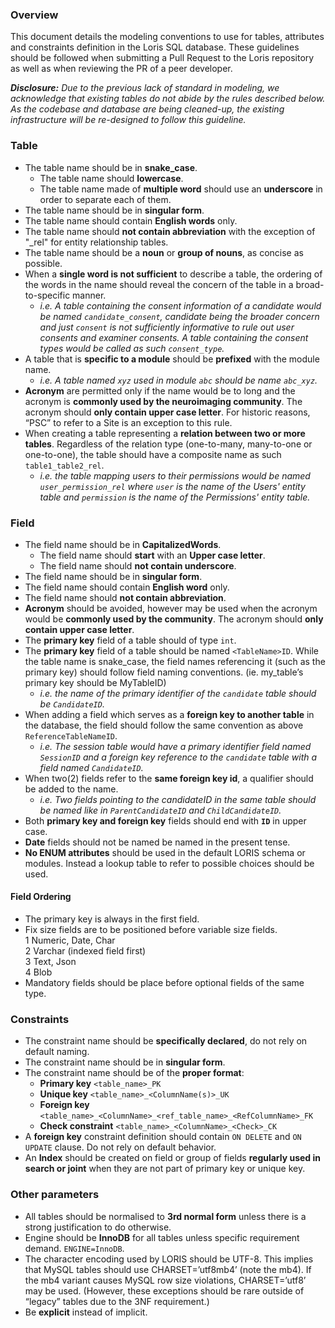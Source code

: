### Overview

This document details the modeling conventions to use for tables, attributes and constraints definition in the Loris SQL database. These guidelines should be followed when submitting a Pull Request to the Loris repository as well as when reviewing the PR of a peer developer.

***Disclosure:** Due to the previous lack of standard in modeling, we acknowledge that existing tables do not abide by the rules described below. As the codebase and database are being cleaned-up, the existing infrastructure will be re-designed to follow this guideline.*

### Table

- The table name should be in **snake_case**.  
  - The table name should **lowercase**.
  - The table name made of **multiple word** should use an **underscore** in order to separate each of them.
- The table name should be in **singular form**.
- The table name should contain **English words** only.
- The table name should **not contain abbreviation** with the exception of "\_rel" for entity relationship tables.
- The table name should be a **noun** or **group of nouns**, as concise as possible.
- When a **single word is not sufficient** to describe a table, the ordering of the words in the name should reveal the concern of the table in a broad-to-specific manner. 
  - *i.e. A table containing the consent information of a candidate would be named `candidate_consent`, candidate being the broader concern and just `consent` is not sufficiently informative to rule out user consents and examiner consents. A table containing the consent types would be called as such `consent_type`.*
- A table that is **specific to a module** should be **prefixed** with the module name.
  - *i.e. A table named `xyz` used in module `abc` should be name `abc_xyz`.*
- **Acronym** are permitted only if the name would be to long and the acronym is **commonly used by the neuroimaging community**. The acronym should **only contain upper case letter**. For historic reasons, “PSC” to refer to a Site is an exception to this rule.
- When creating a table representing a **relation between two or more tables**. Regardless of the relation type (one-to-many, many-to-one or one-to-one), the table should have a composite name as such `table1_table2_rel`.
  - *i.e. the table mapping users to their permissions would be named `user_permission_rel` where `user` is the name of the Users' entity table and `permission` is the name of the Permissions' entity table.*

### Field

- The field name should be in **CapitalizedWords**.
  - The field name should **start** with an **Upper case letter**.
  - The field name should **not contain underscore**.
- The field name should be in **singular form**.
- The field name should contain **English word** only.
- The field name should **not contain abbreviation**.
- **Acronym** should be avoided, however may be used when the acronym would be **commonly used by the community**. The acronym should **only contain upper case letter**.
- The **primary key** field of a table should of type `int`.
- The **primary key** field of a table should be named `<TableName>ID`. While the table name is snake_case, the field names referencing it (such as the primary key) should follow field naming conventions. (ie. my_table’s primary key should be MyTableID)
  - *i.e. the name of the primary identifier of the `candidate` table should be `CandidateID`.*
- When adding a field which serves as a **foreign key to another table** in the database, the field should follow the same convention as above `ReferenceTableNameID`. 
  - *i.e. The session table would have a primary identifier field named `SessionID` and a foreign key reference to the `candidate` table with a field named `CandidateID`.*
- When two(2) fields refer to the **same foreign key id**, a qualifier should be added to the name.
  - *i.e. Two fields pointing to the candidateID in the same table should be named like in `ParentCandidateID` and `ChildCandidateID`.*
- Both **primary key and foreign key** fields should end with **`ID`** in upper case.
- **Date** fields should not be named be named in the present tense.
- **No ENUM attributes** should be used in the default LORIS schema or modules. Instead a lookup table to refer to possible choices should be used.

#### Field Ordering

- The primary key is always in the first field.
- Fix size fields are to be positioned before variable size fields.  
  1 Numeric, Date, Char  
  2 Varchar (indexed field first)  
  3 Text, Json  
  4 Blob  
- Mandatory fields should be place before optional fields of the same type.


### Constraints

- The constraint name should be **specifically declared**, do not rely on default naming.
- The constraint name should be in **singular form**.
- The constraint name should be of the **proper format**:
  - **Primary key** `<table_name>_PK`
  - **Unique key** `<table_name>_<ColumnName(s)>_UK`
  - **Foreign key** `<table_name>_<ColumnName>_<ref_table_name>_<RefColumnName>_FK`
  - **Check constraint** `<table_name>_<ColumnName>_<Check>_CK`
- A **foreign key** constraint definition should contain `ON DELETE` and `ON UPDATE` clause. Do not rely on default behavior.
- An **Index** should be created on field or group of fields **regularly used in search or joint** when they are not part of primary key or unique key.

### Other parameters
- All tables should be normalised to **3rd normal form**  unless there is a strong justification to do otherwise.
- Engine should be **InnoDB** for all tables unless specific requirement demand. `ENGINE=InnoDB`.
- The character encoding used by LORIS should be UTF-8. This implies that MySQL tables should use CHARSET=’utf8mb4’ (note the mb4). If the mb4 variant causes MySQL row size violations, CHARSET=’utf8’ may be used. (However, these exceptions should be rare outside of “legacy” tables due to the 3NF requirement.)
- Be **explicit** instead of implicit. 


